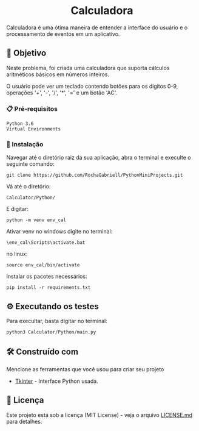 <h1 align="center">Calculadora</h1>

Calculadora é uma ótima maneira de entender a interface do usuário e o processamento de eventos em um aplicativo.

## 🎯 Objetivo

Neste problema, foi criada uma calculadora que suporta cálculos aritméticos básicos em números inteiros.

O usuário pode ver um teclado contendo botôes para os digitos 0-9, operações '+', '-', '/', '*', '=' e um botão 'AC'.

### 📋 Pré-requisitos


```
Python 3.6 
Virtual Environments
```

### 🔧 Instalação

Navegar até o diretório raiz da sua aplicação, abra o terminal e execulte o seguinte comando:

```
git clone https://github.com/RochaGabriell/PythonMiniProjects.git
```

Vá até o diretório:

```
Calculator/Python/
```

E digitar:

```
python -m venv env_cal
```

Ativar venv no windows digite no terminal:

```
\env_cal\Scripts\activate.bat
```

no linux: 

```
source env_cal/bin/activate
```

Instalar os pacotes necessários:

```
pip install -r requirements.txt
```

## ⚙️ Executando os testes

Para execultar, basta digitar no terminal:

```
python3 Calculator/Python/main.py
```

## 🛠️ Construído com

Mencione as ferramentas que você usou para criar seu projeto

* [Tkinter](https://docs.python.org/3/library/tkinter.html) - Interface Python usada.

## 📄 Licença

Este projeto está sob a licença (MIT License) - veja o arquivo [LICENSE.md](https://github.com/RochaGabriell/MiniProjects/blob/develop/LICENSE) para detalhes.